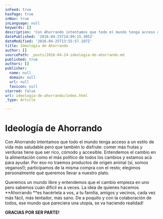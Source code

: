 ```yaml
---
inFeed: true
hasPage: true
inNav: true
inLanguage: null
keywords: []
description: 'Con Ahorrando intentamos que todo el mundo tenga acceso a un estilo de vida más saludable pero que también lo disfrute: comer más frutas y verduras tiene que ser rico, cómodo y accesible. Entendemos el cambio en la alimentación como el más político de todos los cambios y estamos acá para ayudar. Por eso no traemos productos de origen animal (sí, somos veganos!); participamos de la misma compra con el resto; elegimos personalmente qué queremos llevar a nuestro plato.'
datePublished: '2016-04-25T14:09:15.305Z'
dateModified: '2016-04-25T13:55:57.107Z'
title: Ideología de Ahorrando
author: []
sourcePath: _posts/2016-04-24-ideologia-de-ahorrando.md
published: true
authors: []
publisher:
  name: null
  domain: null
  url: null
  favicon: null
starred: false
url: ideologia-de-ahorrando/index.html
_type: Article

---
```

# Ideología de Ahorrando

Con Ahorrando intentamos que todo el mundo tenga acceso a un estilo de vida más saludable pero que también lo disfrute: comer más frutas y verduras tiene que ser rico, cómodo y accesible. Entendemos el cambio en la alimentación como el más político de todos los cambios y estamos acá para ayudar. Por eso no traemos productos de origen animal (sí, somos veganos!); participamos de la misma compra con el resto; elegimos personalmente qué queremos llevar a nuestro plato.

Queremos un mundo libre y entendemos que el cambio empieza en uno pero sabemos cuán difícil es a veces. La idea de quienes hacemos **Ahorrando **es hacértela a vos, a tu familia, amigos y vecinos, cada vez más fácil, más tentador, más sano. De a poquito y con la colaboración de todos, ese mundo que pareciera una utopía, se va haciendo realidad!

**GRACIAS POR SER PARTE!**